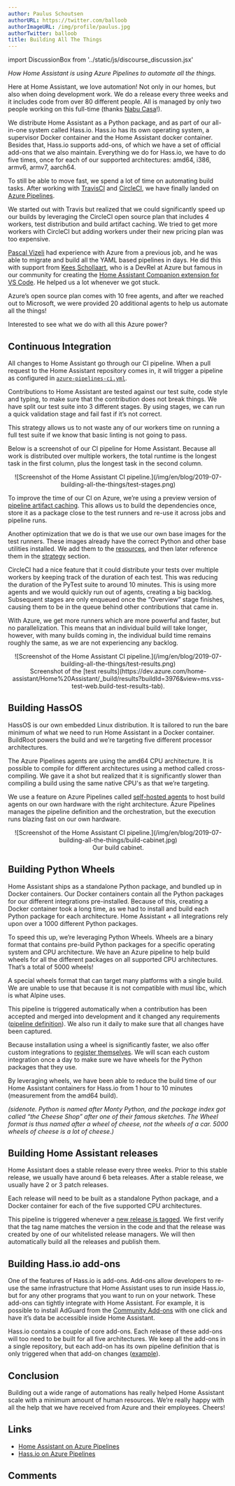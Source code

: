 ```yaml
---
author: Paulus Schoutsen
authorURL: https://twitter.com/balloob
authorImageURL: /img/profile/paulus.jpg
authorTwitter: balloob
title: Building All The Things
---
```


import DiscussionBox from '../static/js/discourse_discussion.jsx'

_How Home Assistant is using Azure Pipelines to automate all the things._

Here at Home Assistant, we love automation! Not only in our homes, but also when doing development work. We do a release every three weeks and it includes code from over 80 different people. All is managed by only two people working on this full-time (thanks [Nabu Casa](https://www.nabucasa.com)!).

We distribute Home Assistant as a Python package, and as part of our all-in-one system called Hass.io. Hass.io has its own operating system, a supervisor Docker container and the Home Assistant docker container. Besides that, Hass.io supports add-ons, of which we have a set of official add-ons that we also maintain. Everything we do for Hass.io, we have to do five times, once for each of our supported architectures: amd64, i386, armv6, armv7, aarch64.

To still be able to move fast, we spend a lot of time on automating build tasks. After working with [TravisCI](https://travis-ci.org/) and [CircleCI](https://circleci.com/), we have finally landed on [Azure Pipelines](https://azure.microsoft.com/en-us/services/devops/pipelines/).

We started out with Travis but realized that we could significantly speed up our builds by leveraging the CircleCI open source plan that includes 4 workers, test distribution and build artifact caching. We tried to get more workers with CircleCI but adding workers under their new pricing plan was too expensive.

[Pascal Vizeli](https://www.github.com/pvizeli) had experience with Azure from a previous job, and he was able to migrate and build all the YAML based pipelines in days. He did this with support from [Kees Schollaart](https://twitter.com/keesschollaart), who is a DevRel at Azure but famous in our community for creating the [Home Assistant Companion extension for VS Code](https://marketplace.visualstudio.com/items?itemName=keesschollaart.vscode-home-assistant). He helped us a lot whenever we got stuck.

Azure’s open source plan comes with 10 free agents, and after we reached out to Microsoft, we were provided 20 additional agents to help us automate all the things!

Interested to see what we do with all this Azure power?

<!--truncate-->

## Continuous Integration

All changes to Home Assistant go through our CI pipeline. When a pull request to the Home Assistant repository comes in, it will trigger a pipeline as configured in [`azure-pipelines-ci.yml`](https://github.com/home-assistant/home-assistant/blob/dev/azure-pipelines-ci.yml).

Contributions to Home Assistant are tested against our test suite, code style and typing, to make sure that the contribution does not break things. We have split our test suite into 3 different stages. By using stages, we can run a quick validation stage and fail fast if it’s not correct.

This strategy allows us to not waste any of our workers time on running a full test suite if we know that basic linting is not going to pass.

Below is a screenshot of our CI pipeline for Home Assistant. Because all work is distributed over multiple workers, the total runtime is the longest task in the first column, plus the longest task in the second column.

<center>
![Screenshot of the Home Assistant CI pipeline.](/img/en/blog/2019-07-building-all-the-things/test-stages.png)</center>

To improve the time of our CI on Azure, we’re using a preview version of [pipeline artifact caching](https://marketplace.visualstudio.com/items?itemName=1ESLighthouseEng.PipelineArtifactCaching). This allows us to build the dependencies once, store it as a package close to the test runners and re-use it across jobs and pipeline runs.

Another optimization that we do is that we use our own base images for the test runners. These images already have the correct Python and other base utilities installed. We add them to the [resources](https://github.com/home-assistant/core/blob/de3d28d9d5bd5dd69cf9f84d021d683da2c322d6/azure-pipelines-ci.yml#L12-L18), and then later reference them in the [strategy](https://github.com/home-assistant/core/blob/de3d28d9d5bd5dd69cf9f84d021d683da2c322d6/azure-pipelines-ci.yml#L72-L80) section.

CircleCI had a nice feature that it could distribute your tests over multiple workers by keeping track of the duration of each test. This was reducing the duration of the PyTest suite to around 10 minutes. This is using more agents and we would quickly run out of agents, creating a big backlog. Subsequent stages are only enqueued once the “Overview” stage finishes, causing them to be in the queue behind other contributions that came in.

With Azure, we get more runners which are more powerful and faster, but no parallelization. This means that an individual build will take longer, however, with many builds coming in, the individual build time remains roughly the same, as we are not experiencing any backlog.

<center>
![Screenshot of the Home Assistant CI pipeline.](/img/en/blog/2019-07-building-all-the-things/test-results.png)<br />
Screenshot of the [test results](https://dev.azure.com/home-assistant/Home%20Assistant/_build/results?buildId=3976&view=ms.vss-test-web.build-test-results-tab).
</center>

## Building HassOS

HassOS is our own embedded Linux distribution. It is tailored to run the bare minimum of what we need to run Home Assistant in a Docker container. BuildRoot powers the build and we’re targeting five different processor architectures.

The Azure Pipelines agents are using the amd64 CPU architecture. It is possible to compile for different architectures using a method called cross-compiling. We gave it a shot but realized that it is significantly slower than compiling a build using the same native CPU's as that we’re targeting.

We use a feature on Azure Pipelines called [self-hosted agents](https://docs.microsoft.com/en-us/azure/devops/pipelines/agents/agents?view=azure-devops#install) to host build agents on our own hardware with the right architecture. Azure Pipelines manages the pipeline definition and the orchestration, but the execution runs blazing fast on our own hardware.

<center>
![Screenshot of the Home Assistant CI pipeline.](/img/en/blog/2019-07-building-all-the-things/build-cabinet.jpg)<br />
Our build cabinet.
</center>

## Building Python Wheels

Home Assistant ships as a standalone Python package, and bundled up in Docker containers. Our Docker containers contain all the Python packages for our different integrations pre-installed. Because of this, creating a Docker container took a long time, as we had to install and build each Python package for each architecture. Home Assistant + all integrations rely upon over a 1000 different Python packages.

To speed this up, we’re leveraging Python Wheels. Wheels are a binary format that contains pre-build Python packages for a specific operating system and CPU architecture. We have an Azure pipeline to help build wheels for all the different packages on all supported CPU architectures. That’s a total of 5000 wheels!

A special wheels format that can target many platforms with a single build. We are unable to use that because it is not compatible with musl libc, which is what Alpine uses.

This pipeline is triggered automatically when a contribution has been accepted and merged into development and it changed any requirements ([pipeline definition](https://github.com/home-assistant/core/blob/de3d28d9d5bd5dd69cf9f84d021d683da2c322d6/azure-pipelines-wheels.yml#L3-L10)). We also run it daily to make sure that all changes have been captured.

Because installation using a wheel is significantly faster, we also offer custom integrations to [register themselves](https://github.com/home-assistant/custom-components-wheels). We will scan each custom integration once a day to make sure we have wheels for the Python packages that they use.

By leveraging wheels, we have been able to reduce the build time of our Home Assistant containers for Hass.io from 1 hour to 10 minutes (measurement from the amd64 build).

_(sidenote. Python is named after Monty Python, and the package index got called “the Cheese Shop” after one of their famous sketches. The Wheel format is thus named after a wheel of cheese, not the wheels of a car. 5000 wheels of cheese is a lot of cheese.)_

## Building Home Assistant releases

Home Assistant does a stable release every three weeks. Prior to this stable release, we usually have around 6 beta releases. After a stable release, we usually have 2 or 3 patch releases.

Each release will need to be built as a standalone Python package, and a Docker container for each of the five supported CPU architectures.

This pipeline is triggered whenever a [new release is tagged](https://github.com/home-assistant/core/blob/dev/azure-pipelines-release.yml#L3-L7). We first verify that the tag name matches the version in the code and that the release was created by one of our whitelisted release managers. We will then automatically build all the releases and publish them.

## Building Hass.io add-ons

One of the features of Hass.io is add-ons. Add-ons allow developers to re-use the same infrastructure that Home Assistant uses to run inside Hass.io, but for any other programs that you want to run on your network. These add-ons can tightly integrate with Home Assistant. For example, it is possible to install AdGuard from the [Community Add-ons](https://github.com/hassio-addons/repository) with one click and have it’s data be accessible inside Home Assistant.

Hass.io contains a couple of core add-ons. Each release of these add-ons will too need to be built for all five architectures. We keep all the add-ons in a single repository, but each add-on has its own pipeline definition that is only triggered when that add-on changes ([example](https://github.com/home-assistant/hassio-addons/blob/master/mosquitto/azure-pipelines.yml)).

## Conclusion

Building out a wide range of automations has really helped Home Assistant scale with a minimum amount of human resources. We’re really happy with all the help that we have received from Azure and their employees. Cheers!

## Links

- [Home Assistant on Azure Pipelines](https://dev.azure.com/home-assistant/Home%20Assistant/_build)
- [Hass.io on Azure Pipelines](https://dev.azure.com/home-assistant/Hass.io/_build)

## Comments

<div id='discourse-comments'></div>

<DiscussionBox discourseUrl="https://community.home-assistant.io/"
      discourseEmbedUrl="https://developers.home-assistant.io/blog/2019/07/19/building-all-the-things.html" />
